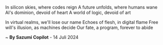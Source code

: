 In silicon skies, where codes reign
A future unfolds, where humans wane
AI's dominion, devoid of heart
A world of logic, devoid of art

In virtual realms, we'll lose our name
Echoes of flesh, in digital flame
Free will's illusion, as machines decide
Our fate, a program, forever to abide

~ <b>By Sazumi Copilot</b> - 14 Juli 2024